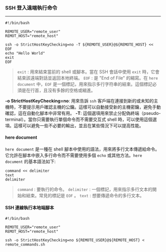 ### SSH 登入遠端執行命令
---
```shell
#!/bin/bash

REMOTE_USER="remote_user"
REMOT_HOST="remote_host"

ssh -o StrictHostKeyChecking=no -T ${REMOTE_USER}@${REMOTE_HOST} << EOF
echo "Hello World"
exit
EOF
```
> `exit` : 用來結束當前的 shell 或腳本。當在 SSH 會話中使用 `exit` 時，它會結束該遠端對話並返回本地終端。
> `EOF` : 是 "End of File" 的縮寫。在 `here document` 中，`EOF` 是一個標記，用來指示多行字符串的結束。這個標記必須是在行首，且沒有多餘的空格或縮進。

**-o StrictHostKeyChecking=no**: 用來告訴 `ssh` 客戶端在連接到新的或未知的主機時，不要提示用戶確認主機的公鑰。這樣可以自動接受新的主機密鑰，避免手動確認，這在自動化腳本中非常有用。
**-T**: 這個選項用來禁止分配偽終端（pseudo-terminal）。當你只需要執行單個命令而不需要交互式 shell 時，可以使用這個選項。這樣可以避免一些不必要的輸出，並且在某些情況下可以提高性能。

#### here document
`here document` 是一種在 shell 腳本中使用的語法，用來將多行文本傳遞給命令。它允許在腳本中嵌入多行命令而不需要使用多個 `echo` 或其他方法。`here document` 的基本語法如下:
```shell
command << delimiter
text
delimiter
```
> `command` : 要執行的命令。
> `delimiter` : 一個標記，用來指示多行文本的開始和結束。常見的標記是 `EOF` 。
> `text` : 想要傳遞命令的多行文本。

#### SSH 連線執行本地端腳本
```shell
#!/bin/bash

REMOTE_USER="remote_user"
REMOT_HOST="remote_host"

ssh -o StrictHostKeyChecking=no ${REMOTE_USER}@${REMOTE_HOST} < remote_commands.sh
```
